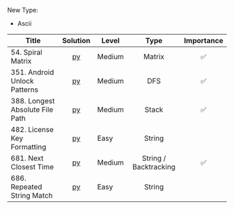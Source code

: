 New Type:
* Ascii


| Title  | Solution |Level | Type | Importance |
|-------------|:---:| ----- | :------: |:---:|
|54. Spiral Matrix | [py](https://github.com/cloi1994/session1/blob/master/Google/54.py) | Medium | Matrix | ✅|
|351. Android Unlock Patterns | [py](https://github.com/cloi1994/session1/blob/master/Google/351.py) | Medium | DFS | ✅|
|388. Longest Absolute File Path | [py](https://github.com/cloi1994/session1/blob/master/Google/388.py) | Medium | Stack | ✅|
|482. License Key Formatting | [py](https://github.com/cloi1994/session1/blob/master/Google/482.py) | Easy | String | 
|681. Next Closest Time | [py](https://github.com/cloi1994/session1/blob/master/Google/681.py) | Medium | String / Backtracking | ✅|
|686. Repeated String Match | [py](https://github.com/cloi1994/session1/blob/master/Google/686.py) | Easy | String | 

